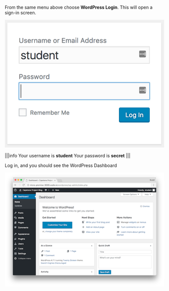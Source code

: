 From the same menu above choose **WordPress Login**.  This will open a sign-in screen.

![LoginScreen](./img/login.png "WordPress Login Prompt")

|||info
Your username is **student**
Your password is **secret**
|||

Log in, and you should see the WordPress Dashboard

![Dashboard](./img/dashboard.png "WordPress Dashboard")
